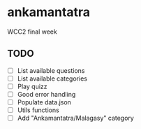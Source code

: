 # ankamantatra
WCC2 final week

## TODO
- [ ] List available questions
- [ ] List available categories
- [ ] Play quizz
- [ ] Good error handling
- [ ] Populate data.json
- [ ] Utils functions
- [ ] Add "Ankamantatra/Malagasy" category
